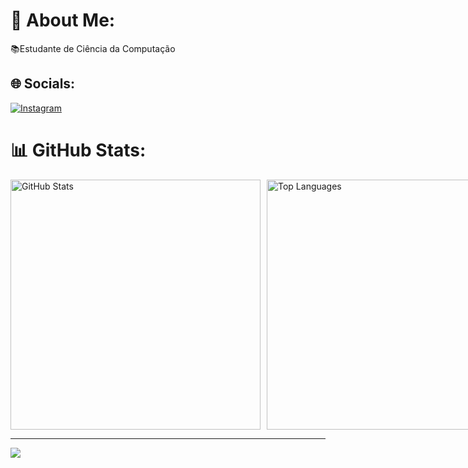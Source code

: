 # 💫 About Me:
📚Estudante de Ciência da Computação 


## 🌐 Socials:
[![Instagram](https://img.shields.io/badge/Instagram-%23E4405F.svg?logo=Instagram&logoColor=white)](https://instagram.com/willians_james_) 
# 📊 GitHub Stats:
<div style="display: flex; gap: 10px;">
    <img src="https://github-readme-stats.vercel.app/api?username=Willians13&theme=dark&hide_border=true&include_all_commits=false&count_private=false" alt="GitHub Stats" width="400">
    <img src="https://github-readme-stats.vercel.app/api/top-langs/?username=Willians13&theme=dark&hide_border=true&include_all_commits=false&count_private=false&layout=compact" alt="Top Languages" width="400">
</div>



---
[![](https://visitcount.itsvg.in/api?id=Willians13&icon=0&color=0)](https://visitcount.itsvg.in)

<!-- Proudly created with GPRM ( https://gprm.itsvg.in ) -->
